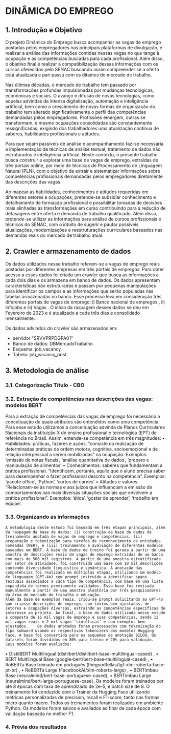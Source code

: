 # DINÂMICA DO EMPREGO

## 1. Introdução e Objetivo
O projeto Dinâmica do Emprego busca acompanhar as vagas de emprego postadas pelos empregadores nas principais plataformas de divulgação, e realizar a análise das informações contidas nessas vagas no que tange à ocupação e as competências buscadas para cada profissional. Além disso, o objetivo final é realizar a compatibilização dessas informações com os cursos oferecidos pelo SENAC buscando assim compreender se a oferta está atualizada e pari passu com os ditames do mercado de trabalho.

Nas últimas décadas, o mercado de trabalho tem passado por transformações profundas impulsionadas por mudanças tecnológicas, econômicas e sociais. O avanço e difusão de novas tecnologias, como aquelas advindas da intensa digitalização, automação e inteligência artificial, bem como o crescimento de novas formas de organização do trabalho tem alterado significativamente o perfil das competências demandadas pelos empregadores. Profissões emergem, outras se transformam, e mesmo ocupações consolidadas são constantemente ressignificadas, exigindo dos trabalhadores uma atualização contínua de saberes, habilidades profissionais e atitudes.

Para que sejam passíveis de análise e acompanhamento faz-se necessária a implementação de técnicas de análise textual, tratamento de dados não estruturados e inteligência artificial. Neste contexto, o presente trabalho busca construir e explorar uma base de vagas de emprego, extraídas de três portais online, por meio de técnicas de Processamento de Linguagem Natural (PLN), com o objetivo de extrair e sistematizar informações sobre competências profissionais demandadas pelos empregadores diretamente das descrições das vagas. 

Ao mapear as habilidades, conhecimentos e atitudes requeridas em diferentes setores e ocupações, pretende-se subsidiar conhecimento e detalhamento de formação profissional e possibilitar tomadas de decisões mais alinhadas às transformações em curso contribuindo para a redução de defasagens entre oferta e demanda de trabalho qualificado. Além disso, pretende-se utilizar as informações para análise de cursos profissionais e técnicos do SENAC, com o intuito de sugerir e pautar possíveis atualizações, modernizações e reestruturações curriculares baseados nas demandas reais do mercado de trabalho atual.

## 2. Crawler e armazenamento de dados

Os dados utilizados nesse trabalho referem-se a vagas de emprego reais postadas por diferentes empresas em três portais de empregos. Para obter acesso a esses dados foi criado um crawler que busca as informações a cada dois dias e os armazena em banco de dados. Os dados apresentam características não estruturadas e passam por pequenas manipulações para identificar os campos e as informações que serão populadas nas tabelas armazenadas no banco. Esse processo leva em consideração três diferentes portais de vagas de emprego: i) Banco nacional de empregos , ii) Infojobs  e iii) Vagas . O início da raspagem desses dados se deu em Fevereiro de 2023 e é atualizado a cada três dias e consolidado mensalmente.

Os dados advindos do crawler são armazenados em:
- servidor "SRVVPRPDGPA01"
- Banco de dados: DBMercadoTrabalho
- Esquema: job_vacancy
- Tabela: job_vacancy_post

## 3. Metodologia de análise
### 3.1. Categorização Título - CBO
### 3.2. Extração de competências nas descrições das vagas: modelos BERT

Para a extração de competências das vagas de emprego foi necessário a conceituação de quais atributos são entendidos como uma competência. Para esse estudo utilizamos a conceituação advinda de Planos Curriculares Nacionais da instituição X de ensino profissional e tecnológica (EPT) de referência no Brasil. Assim, entende-se competência em três magnitudes:
•	Habilidades: práticas, fazeres e ações. “consiste na realização de determinadas práticas de ordem motora, cognitiva, socioemocional e de relação interpessoal a serem mobilizadas”  na ocupação. Exemplos: ‘emissão de notas fiscais’, ‘análise quantitativa de dados’, ‘preparo e manipulação de alimentos’ 
•	Conhecimentos: saberes que fundamentam a prática profissional. “Identificam, portanto, aquilo que o aluno precisa saber para desempenhar o fazer profissional descrito na competência”. Exemplos: ‘pacote office’, ‘Python’, ‘cortes de carnes’
•	Atitudes e valores: “Relacionam-se às normas e aos juízos que influenciam a emissão de comportamentos nas mais diversas situações sociais que envolvem a prática profissional”. Exemplos: ‘ética’, ‘gostar de aprender’, ‘trabalho em equipe’.


### 3.3. Organizando as informações

	A metodologia deste estudo foi baseada em três etapas principais, além da raspagem da base de dados: (i) construção da base de dados de treinamento anotada de vagas de emprego e competências, (ii) preparação e tokenização para tarefas de reconhecimento de entidades nomeadas (NER), e (iii) treinamento e avaliação de diferentes modelos baseados em BERT. A base de dados de treino foi gerada a partir de uma amostra de descrições reais de vagas de emprego extraídas de um banco com mais de 500 mil registros. A partir de uma amostra estratificada por setor de atividade, foi construída uma base com 10 mil descrições contendo diversidade linguística e semântica. A anotação das competências foi realizada em múltiplas etapas, utilizando um modelo de linguagem (GPT-4o) com prompt instruído a identificar spans textuais associados a cada tipo de competência, com base em uma lista expandida de termos previamente validados. Essa base foi revisada manualmente a partir de uma amostra aleatória por três pesquisadores da área de mercado de trabalho e educação. 
	Além da base de exemplos reais, criou-se prompt solicitando ao GPT-4o que criasse descrições de emprego, com textos bem ajustados, de setores e ocupações diversas, extraindo as competências específicas de interesse ao projeto. Ao final, a base de dados utilizada nesse estudo é composta de 15 mil vagas de emprego e suas competências, sendo 13 mil vagas reais e 2 mil vagas ‘sintéticas’ e com exemplos bem ajustados. 	Os dados anotados foram processados com tokenização do tipo subword usando os respectivos tokenizers dos modelos Hugging Face. A base foi convertida para os esquemas de anotação BILOU. Os datasets foram divididos em 80% para treino e 20% para validação. 
	Seis modelos foram avaliados: 
•	DistilBERT Multilingual (distilbert/distilbert-base-multilingual-cased) , 
•	BERT Multilingual Base (google-bert/bert-base-multilingual-cased) , 
•	RoBERTa Base treinado em português (thegoodfellas/tgf-xlm-roberta-base-pt-br) , 
•	RoBERTa Large (FacebookAI/xlm-roberta-large) , 
•	BERTimbau  Base (neuralmind/bert-base-portuguese-cased), 
•	BERTimbau Large (neuralmind/bert-large-portuguese-case). 
	Os modelos foram treinados por até 8 épocas com taxa de aprendizado de 2e-5, e batch size de 8. O treinamento foi conduzido com o Trainer da Hugging Face utilizando métricas personalizadas de precision, recall e F1-score, tanto nas formas micro quanto macro. Todos os treinamentos foram realizados em ambiente Python. Os modelos foram salvos e avaliados ao final de cada época com validação baseada no melhor F1.


### 4. Prévia dos resultados

